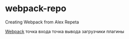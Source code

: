 # webpack-repo

Creating Webpack from Alex Repeta

<a href="https://webpack.js.org/">Webpack</a>
точка входа
точка вывода
загрузчики
плагины
